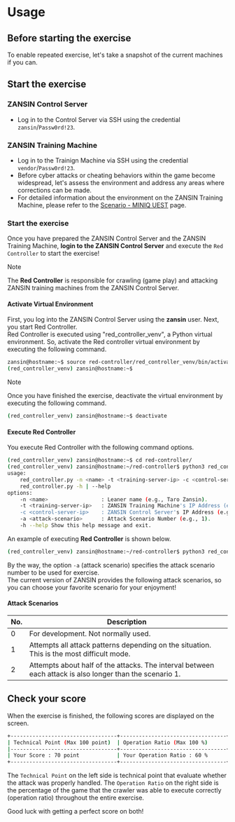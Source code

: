 # Usage

## Before starting the exercise

To enable repeated exercise, let's take a snapshot of the current machines if you can.

## Start the exercise

### ZANSIN Control Server

- Log in to the Control Server via SSH using the credential `zansin`/`Passw0rd!23`.

### ZANSIN Training Machine

- Log in to the Trainign Machine via SSH using the credential `vendor`/`Passw0rd!23`.
- Before cyber attacks or cheating behaviors within the game become widespread, let's assess the environment and address any areas where corrections can be made.
- For detailed information about the environment on the ZANSIN Training Machine, please refer to the [Scenario - MINIQ UEST](./MINIQUEST.md) page.

### Start the exercise

Once you have prepared the ZANSIN Control Server and the ZANSIN Training Machine, **login to the ZANSIN Control Server** and execute the `Red Controller` to start the exercise! 

> [!NOTE]
>The **Red Controller** is responsible for crawling (game play) and attacking ZANSIN training machines from the ZANSIN Control Server.

#### Activate Virtual Environment

First, you log into the ZANSIN Control Server using the **zansin** user. Next, you start Red Controller.  
Red Controller is executed using "red_controller_venv", a Python virtual environment. So, activate the Red controller virtual environment by executing the following command.

```bash
zansin@hostname:~$ source red-controller/red_controller_venv/bin/activate
(red_controller_venv) zansin@hostname:~$ 
```

> [!NOTE]
> Once you have finished the exercise, deactivate the virtual environment by executing the following command.
>```bash
>(red_controller_venv) zansin@hostname:~$ deactivate
>```

#### Execute Red Controller

You execute Red Controller with the following command options.

```bash
(red_controller_venv) zansin@hostname:~$ cd red-controller/
(red_controller_venv) zansin@hostname:~/red-controller$ python3 red_controller.py -h
usage:
    red_controller.py -n <name> -t <training-server-ip> -c <control-server-ip> -a <attack-scenario>
    red_controller.py -h | --help
options:
    -n <name>                 : Leaner name (e.g., Taro Zansin).
    -t <training-server-ip>   : ZANSIN Training Machine's IP Address (e.g., 192.168.0.5).
    -c <control-server-ip>    : ZANSIN Control Server's IP Address (e.g., 192.168.0.6).
    -a <attack-scenario>      : Attack Scenario Number (e.g., 1).
    -h --help Show this help message and exit.
```

An example of executing **Red Controller** is shown below.

```bash
(red_controller_venv) zansin@hostname:~/red-controller$ python3 red_controller.py -n first_learner -t 192.168.0.5 -c 192.168.0.6 -a 1
```
By the way, the option `-a` (attack scenario) specifies the attack scenario number to be used for exercise.  
The current version of ZANSIN provides the following attack scenarios, so you can choose your favorite scenario for your enjoyment!

#### Attack Scenarios

| No. | Description |
| ---- | ---- |
| 0 | For development. Not normally used. | 
| 1 | Attempts all attack patterns depending on the situation. This is the most difficult mode. | 
| 2 | Attempts about half of the attacks. The interval between each attack is also longer than the scenario 1. |

## Check your score

When the exercise is finished, the following scores are displayed on the screen.

```bash
+----------------------------------+----------------------------------+
| Technical Point (Max 100 point)  | Operation Ratio (Max 100 %)      |
|----------------------------------+----------------------------------+
| Your Score : 70 point            | Your Operation Ratio : 60 %      |
+----------------------------------+----------------------------------+
```

The `Technical Point` on the left side is technical point that evaluate whether the attack was properly handled. The `Operation Ratio` on the right side is the percentage of the game that the crawler was able to execute correctly (operation ratio) throughout the entire exercise.

Good luck with getting a perfect score on both!
